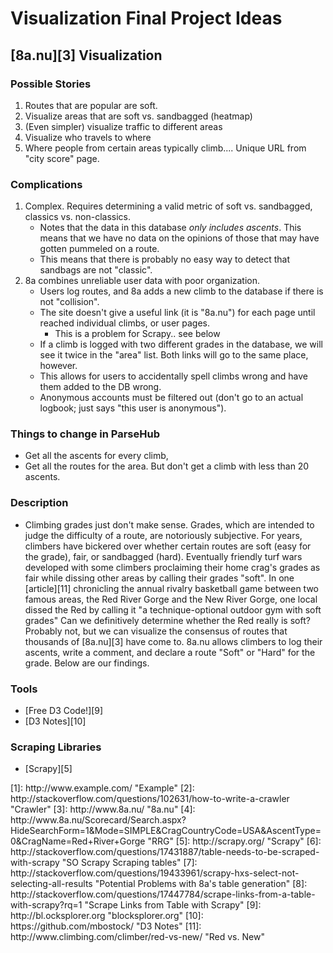 <!DOCTYPE html>
<html>
<head>
        <title>Viz Final Project Ideas</title>
        <link rel="stylesheet" type="tex`t/css" href="style.css">
</head>
<body>

# Visualization Final Project Ideas

## [8a.nu][3] Visualization

### Possible Stories
1.	Routes that are popular are soft.
2.  Visualize areas that are soft vs. sandbagged (heatmap)
3.  (Even simpler) visualize traffic to different areas
4.  Visualize who travels to where
5.  Where people from certain areas typically climb.... Unique URL from "city score" page.

### Complications
1.	Complex. Requires determining a valid metric of soft vs. sandbagged, classics vs. non-classics.
    - Notes that the data in this database _only includes ascents_. This means that we have no data on the opinions of those that may have gotten pummeled on a route. 
    - This means that there is probably no easy way to detect that sandbags are not "classic".
2.  8a combines unreliable user data with poor organization.
    -   Users log routes, and 8a adds a new climb to the database if there is not "collision".
    -   The site doesn't give a useful link (it is "8a.nu") for each page until reached individual climbs, or user pages.
        - This is a problem for Scrapy.. see below
    -   If a climb is logged with two different grades in the database, we will see it twice in the "area" list. Both links will go to the same place, however.
    -   This allows for users to accidentally spell climbs wrong and have them added to the DB wrong.
    -   Anonymous accounts must be filtered out (don't go to an actual logbook; just says "this user is anonymous").


### Things to change in ParseHub
-   Get all the ascents for every climb, 
-   Get all the routes for the area. But don't get a climb with less than 20 ascents. 

### Description
-   Climbing grades just don't make sense. Grades, which are intended to judge the difficulty of a route, are notoriously subjective. For years, climbers have bickered over whether certain routes are soft (easy for the grade), fair, or sandbagged (hard). Eventually friendly turf wars developed with some climbers proclaiming their home crag's grades as fair while dissing other areas by calling their grades "soft". In one [article][11] chronicling the annual rivalry basketball game between two famous areas, the Red River Gorge and the New River Gorge, one local dissed the Red by calling it "a technique-optional outdoor gym with soft grades" Can we definitively determine whether the Red really is soft? Probably not, but we can visualize the consensus of routes that thousands of [8a.nu][3] have come to. 8a.nu allows climbers to log their ascents, write a comment, and declare a route "Soft" or "Hard" for the grade. Below are our findings.

### Tools
- [Free D3 Code!][9]
- [D3 Notes][10]

### Scraping Libraries
-   [Scrapy][5]
</body>
</html>
[1]: http://www.example.com/ "Example"
[2]: http://stackoverflow.com/questions/102631/how-to-write-a-crawler "Crawler"
[3]: http://www.8a.nu/ "8a.nu"
[4]: http://www.8a.nu/Scorecard/Search.aspx?HideSearchForm=1&Mode=SIMPLE&CragCountryCode=USA&AscentType=0&CragName=Red+River+Gorge "RRG"
[5]: http://scrapy.org/ "Scrapy"
[6]: http://stackoverflow.com/questions/17431887/table-needs-to-be-scraped-with-scrapy "SO Scrapy Scraping tables"
[7]: http://stackoverflow.com/questions/19433961/scrapy-hxs-select-not-selecting-all-results "Potential Problems with 8a's table generation"
[8]: http://stackoverflow.com/questions/17447784/scrape-links-from-a-table-with-scrapy?rq=1 "Scrape Links from Table with Scrapy"
[9]: http://bl.ocksplorer.org "blocksplorer.org"
[10]: https://github.com/mbostock/ "D3 Notes"
[11]: http://www.climbing.com/climber/red-vs-new/ "Red vs. New"
